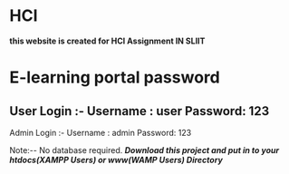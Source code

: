 # HCI

**this website is created for HCI Assignment IN SLIIT**

E-learning portal password
==========================
User Login :-
  Username : user 
  Password: 123
--------------------------
Admin Login :-
  Username : admin 
  Password: 123
  
  Note:-- No database required.
  ***Download this project and put in to your htdocs(XAMPP Users) or www(WAMP Users) Directory***
